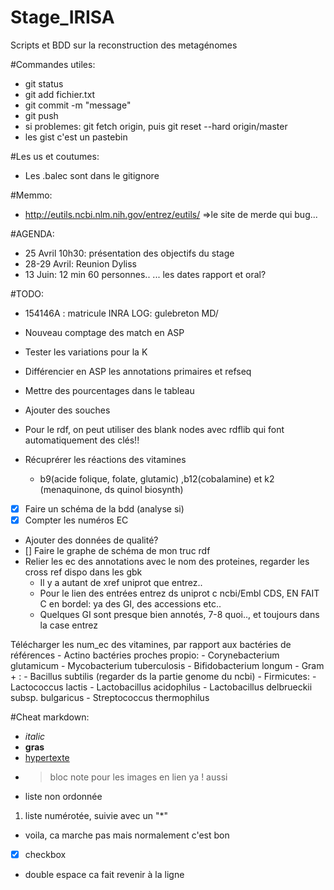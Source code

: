 # Stage_IRISA
Scripts et BDD sur la reconstruction des metagénomes

#Commandes utiles:
- git status
- git add fichier.txt
- git commit -m "message"
- git push
- si problemes: git fetch origin, puis git reset --hard origin/master
- les gist c'est un pastebin

#Les us et coutumes:
- Les .balec sont dans le gitignore 

#Memmo:
- http://eutils.ncbi.nlm.nih.gov/entrez/eutils/ =>le site de merde qui bug...

#AGENDA:
- 25 Avril 10h30: présentation des objectifs du stage 
- 28-29 Avril: Reunion Dyliss
- 13 Juin: 12 min 60 personnes..
... les dates rapport et oral?

#TODO:
- 154146A : matricule INRA LOG: gulebreton MD/
- Nouveau comptage des match en ASP
- Tester les variations pour la K
- Différencier en ASP les annotations primaires et refseq
- Mettre des pourcentages dans le tableau
- Ajouter des souches

- Pour le rdf, on peut utiliser des blank nodes avec rdflib qui font automatiquement des clés!!
- Récuprérer les réactions des vitamines
    - b9(acide folique, folate, glutamic) ,b12(cobalamine) et k2 (menaquinone, ds quinol biosynth)
- [x] Faire un schéma de la bdd (analyse si)
- [x] Compter les numéros EC
- Ajouter des données de qualité?
- [] Faire le graphe de schéma de mon truc rdf
- Relier les ec des annotations avec le nom des proteines, regarder les cross ref dispo dans les gbk
    - Il y a autant de xref uniprot que entrez..
    - Pour le lien des entrées entrez ds uniprot c ncbi/Embl CDS, EN FAIT C en bordel: ya des GI, des accessions etc..
    - Quelques GI sont presque bien annotés, 7-8 quoi.., et toujours dans la case entrez
    
 Télécharger les num_ec des vitamines, par rapport aux bactéries de références
    - Actino bactéries proches propio:
        - Corynebacterium glutamicum
        - Mycobacterium tuberculosis
        - Bifidobacterium longum
    - Gram + :
        - Bacillus subtilis (regarder ds la partie genome du ncbi)
    - Firmicutes:
        - Lactococcus lactis
        - Lactobacillus acidophilus
        - Lactobacillus delbrueckii subsp. bulgaricus
        - Streptococcus thermophilus

#Cheat markdown:
- _italic_
- **gras**
- [hypertexte](https://intranet.inria.fr/)
- >bloc note pour les images en lien ya ! aussi
* liste non ordonnée
1. liste numérotée, suivie avec un "*"
* voila, ca marche pas mais normalement c'est bon
* [x] checkbox
- double espace ca fait revenir à la ligne
